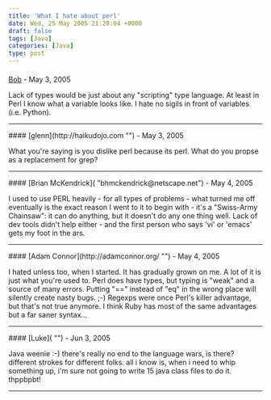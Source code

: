 ```yaml
---
title: 'What I hate about perl'
date: Wed, 25 May 2005 21:28:04 +0000
draft: false
tags: [Java]
categories: [Java]
type: post
---
```



#### 
[Bob]( "") - <time datetime="2005-05-25 22:09:00">May 3, 2005</time>

Lack of types would be just about any "scripting" type language. At least in Perl I know what a variable looks like. I hate no sigils in front of variables (i.e. Python).
<hr />
#### 
[glenn](http://haikudojo.com "") - <time datetime="2005-05-25 23:13:45">May 3, 2005</time>

What you're saying is you dislike perl because its perl. What do you propse as a replacement for grep?
<hr />
#### 
[Brian McKendrick]( "bhmckendrick@netscape.net") - <time datetime="2005-05-26 05:11:02">May 4, 2005</time>

I used to use PERL heavily - for all types of problems - what turned me off eventually is the exact reason I went to it to begin with - it's a "Swiss-Army Chainsaw": it can do anything, but it doesn't do any one thing well. Lack of dev tools didn't help either - and the first person who says 'vi' or 'emacs' gets my foot in the ars.
<hr />
#### 
[Adam Connor](http://adamconnor.org/ "") - <time datetime="2005-05-26 08:17:11">May 4, 2005</time>

I hated unless too, when I started. It has gradually grown on me. A lot of it is just what you're used to. Perl does have types, but typing is "weak" and a source of many errors. Putting "==" instead of "eq" in the wrong place will silently create nasty bugs. ;-) Regexps were once Perl's killer advantage, but that's not true anymore. I think Ruby has most of the same advantages but a far saner syntax...
<hr />
#### 
[Luke]( "") - <time datetime="2005-06-01 09:44:02">Jun 3, 2005</time>

Java weenie :-) there's really no end to the language wars, is there? different strokes for different folks. all i know is, when i need to whip something up, i'm sure not going to write 15 java class files to do it. thppbpbt!
<hr />
